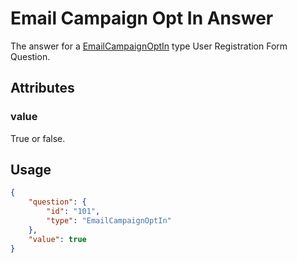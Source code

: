 # Email Campaign Opt In Answer <Badge text="object" vertical="middle" />
The answer for a [EmailCampaignOptIn](./acrm-question-type/#email-campaign-opt-in) type User Registration Form Question.

## Attributes
### value <Badge text="boolean" vertical="middle" />
True or false.

## Usage
``` json
{
    "question": {
        "id": "101",
        "type": "EmailCampaignOptIn"
    },
    "value": true  
}
```